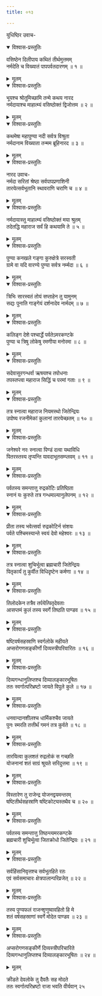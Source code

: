 ```yaml
---
title: ०१३

---
```

युधिष्ठिर उवाच-  

<details open><summary>विश्वास-प्रस्तुतिः</summary>

वसिष्ठेन दिलीपाय कथितं तीर्थमुत्तमम्  
नर्मदेति च विख्यातं पापपर्वतदारणम् ॥ १ ॥
</details>

<details><summary>मूलम्</summary>

वसिष्ठेन दिलीपाय कथितं तीर्थमुत्तमम्  
नर्मदेति च विख्यातं पापपर्वतदारणम् ॥ १ ॥
</details>



<details open><summary>विश्वास-प्रस्तुतिः</summary>

भूयश्च श्रोतुमिच्छामि तन्मे कथय नारद  
नर्मदायाश्च माहात्म्यं वसिष्ठोक्तं द्विजोत्तम ॥ २ ॥
</details>

<details><summary>मूलम्</summary>

भूयश्च श्रोतुमिच्छामि तन्मे कथय नारद  
नर्मदायाश्च माहात्म्यं वसिष्ठोक्तं द्विजोत्तम ॥ २ ॥
</details>



<details open><summary>विश्वास-प्रस्तुतिः</summary>

कथमेषा महापुण्या नदी सर्वत्र विश्रुता  
नर्मदानाम विख्याता तन्मम ब्रूहिनारद ॥ ३ ॥
</details>

<details><summary>मूलम्</summary>

कथमेषा महापुण्या नदी सर्वत्र विश्रुता  
नर्मदानाम विख्याता तन्मम ब्रूहिनारद ॥ ३ ॥
</details>



<details open><summary>विश्वास-प्रस्तुतिः</summary>

नारद उवाच-  
नर्मदा सरितां श्रेष्ठा सर्वपापप्रणाशिनी  
तारयेत्सर्वभूतानि स्थावराणि चराणि च ॥ ४ ॥
</details>

<details><summary>मूलम्</summary>

नारद उवाच-  
नर्मदा सरितां श्रेष्ठा सर्वपापप्रणाशिनी  
तारयेत्सर्वभूतानि स्थावराणि चराणि च ॥ ४ ॥
</details>



<details open><summary>विश्वास-प्रस्तुतिः</summary>

नर्मदायास्तु माहात्म्यं वसिष्ठोक्तं मया श्रुतम्  
तदेतद्धि महाराज सर्वं हि कथयामि ते ॥ ५ ॥
</details>

<details><summary>मूलम्</summary>

नर्मदायास्तु माहात्म्यं वसिष्ठोक्तं मया श्रुतम्  
तदेतद्धि महाराज सर्वं हि कथयामि ते ॥ ५ ॥
</details>



<details open><summary>विश्वास-प्रस्तुतिः</summary>

पुण्या कनखले गङ्गा कुरुक्षेत्रे सरस्वती  
ग्रामे वा यदि वारण्ये पुण्या सर्वत्र नर्म्मदा ॥ ६ ॥
</details>

<details><summary>मूलम्</summary>

पुण्या कनखले गङ्गा कुरुक्षेत्रे सरस्वती  
ग्रामे वा यदि वारण्ये पुण्या सर्वत्र नर्म्मदा ॥ ६ ॥
</details>



<details open><summary>विश्वास-प्रस्तुतिः</summary>

त्रिभिः सारस्वतं तोयं सप्ताहेन तु यामुनम्  
सद्यः पुनाति गाङ्गेयं दर्शनादेव नार्मदम् ॥ ७ ॥
</details>

<details><summary>मूलम्</summary>

त्रिभिः सारस्वतं तोयं सप्ताहेन तु यामुनम्  
सद्यः पुनाति गाङ्गेयं दर्शनादेव नार्मदम् ॥ ७ ॥
</details>



<details open><summary>विश्वास-प्रस्तुतिः</summary>

कलिङ्ग देशे पश्चार्द्धे पर्वतेऽमरकण्टके  
पुण्या च त्रिषु लोकेषु रमणीया मनोरमा ॥ ८ ॥
</details>

<details><summary>मूलम्</summary>

कलिङ्ग देशे पश्चार्द्धे पर्वतेऽमरकण्टके  
पुण्या च त्रिषु लोकेषु रमणीया मनोरमा ॥ ८ ॥
</details>



<details open><summary>विश्वास-प्रस्तुतिः</summary>

सदेवासुरगन्धर्वा ऋषयश्च तपोधनाः  
तपस्तप्त्वा महाराज सिद्धिं च परमां गताः ॥ ९ ॥
</details>

<details><summary>मूलम्</summary>

सदेवासुरगन्धर्वा ऋषयश्च तपोधनाः  
तपस्तप्त्वा महाराज सिद्धिं च परमां गताः ॥ ९ ॥
</details>



<details open><summary>विश्वास-प्रस्तुतिः</summary>

तत्र स्नात्वा महाराज नियमस्थो जितेन्द्रियः  
उपोष्य रजनीमेकां कुलानां तारयेच्छतम् ॥ १० ॥
</details>

<details><summary>मूलम्</summary>

तत्र स्नात्वा महाराज नियमस्थो जितेन्द्रियः  
उपोष्य रजनीमेकां कुलानां तारयेच्छतम् ॥ १० ॥
</details>



<details open><summary>विश्वास-प्रस्तुतिः</summary>

जनेश्वरे नरः स्नात्वा पिण्डं दत्वा यथाविधि  
पितरस्तस्य तृप्यन्ति यावदाभूतसम्प्लवम् ॥ ११ ॥
</details>

<details><summary>मूलम्</summary>

जनेश्वरे नरः स्नात्वा पिण्डं दत्वा यथाविधि  
पितरस्तस्य तृप्यन्ति यावदाभूतसम्प्लवम् ॥ ११ ॥
</details>



<details open><summary>विश्वास-प्रस्तुतिः</summary>

पर्वतस्य समन्तात्तु रुद्रकोटिः प्रतिष्ठिता  
स्नानं यः कुरुते तत्र गन्धमाल्यानुलेपनम् ॥ १२ ॥
</details>

<details><summary>मूलम्</summary>

पर्वतस्य समन्तात्तु रुद्रकोटिः प्रतिष्ठिता  
स्नानं यः कुरुते तत्र गन्धमाल्यानुलेपनम् ॥ १२ ॥
</details>



<details open><summary>विश्वास-प्रस्तुतिः</summary>

प्रीता तस्य भवेत्सर्वा रुद्रकोटिर्न संशयः  
पर्वते पश्चिमस्यान्ते स्वयं देवो महेश्वरः ॥ १३ ॥
</details>

<details><summary>मूलम्</summary>

प्रीता तस्य भवेत्सर्वा रुद्रकोटिर्न संशयः  
पर्वते पश्चिमस्यान्ते स्वयं देवो महेश्वरः ॥ १३ ॥
</details>



<details open><summary>विश्वास-प्रस्तुतिः</summary>

तत्र स्नात्वा शुचिर्भूत्वा ब्रह्मचारी जितेन्द्रियः  
पितृकार्यं तु कुर्वीत विधिदृष्टेन कर्मणा ॥ १४ ॥
</details>

<details><summary>मूलम्</summary>

तत्र स्नात्वा शुचिर्भूत्वा ब्रह्मचारी जितेन्द्रियः  
पितृकार्यं तु कुर्वीत विधिदृष्टेन कर्मणा ॥ १४ ॥
</details>



<details open><summary>विश्वास-प्रस्तुतिः</summary>

तिलोदकेन तत्रैव तर्पयेत्पितृदेवताः  
आसप्तमं कुलं तस्य स्वर्गे तिष्ठति पाण्डव ॥ १५ ॥
</details>

<details><summary>मूलम्</summary>

तिलोदकेन तत्रैव तर्पयेत्पितृदेवताः  
आसप्तमं कुलं तस्य स्वर्गे तिष्ठति पाण्डव ॥ १५ ॥
</details>



<details open><summary>विश्वास-प्रस्तुतिः</summary>

षष्टिवर्षसहस्राणि स्वर्गलोके महीयते  
अप्सरोगणसङ्कीर्णो दिव्यस्त्रीपरिवारितः ॥ १६ ॥
</details>

<details><summary>मूलम्</summary>

षष्टिवर्षसहस्राणि स्वर्गलोके महीयते  
अप्सरोगणसङ्कीर्णो दिव्यस्त्रीपरिवारितः ॥ १६ ॥
</details>



<details open><summary>विश्वास-प्रस्तुतिः</summary>

दिव्यगन्धानुलिप्तश्च दिव्यालङ्कारभूषितः  
ततः स्वर्गात्परिभ्रष्टो जायते विपुले कुले ॥ १७ ॥
</details>

<details><summary>मूलम्</summary>

दिव्यगन्धानुलिप्तश्च दिव्यालङ्कारभूषितः  
ततः स्वर्गात्परिभ्रष्टो जायते विपुले कुले ॥ १७ ॥
</details>



<details open><summary>विश्वास-प्रस्तुतिः</summary>

धनवान्दानशीलश्च धार्मिकश्चैव जायते  
पुनः स्मरति तत्तीर्थं गमनं तत्र कुर्वते ॥ १८ ॥
</details>

<details><summary>मूलम्</summary>

धनवान्दानशीलश्च धार्मिकश्चैव जायते  
पुनः स्मरति तत्तीर्थं गमनं तत्र कुर्वते ॥ १८ ॥
</details>



<details open><summary>विश्वास-प्रस्तुतिः</summary>

तारयित्वा कुलशतं रुद्रलोकं स गच्छति  
योजनानां शतं साग्रं श्रूयते सरिदुत्तमा ॥ १९ ॥
</details>

<details><summary>मूलम्</summary>

तारयित्वा कुलशतं रुद्रलोकं स गच्छति  
योजनानां शतं साग्रं श्रूयते सरिदुत्तमा ॥ १९ ॥
</details>



<details open><summary>विश्वास-प्रस्तुतिः</summary>

विस्तारेण तु राजेन्द्र योजनद्वयमन्तरम्  
षष्टितीर्थसहस्राणि षष्टिकोट्यस्तथैव च ॥ २० ॥
</details>

<details><summary>मूलम्</summary>

विस्तारेण तु राजेन्द्र योजनद्वयमन्तरम्  
षष्टितीर्थसहस्राणि षष्टिकोट्यस्तथैव च ॥ २० ॥
</details>



<details open><summary>विश्वास-प्रस्तुतिः</summary>

पर्वतस्य समन्तात्तु तिष्ठन्त्यमरकण्टके  
ब्रह्मचारी शुचिर्भूत्वा जितक्रोधो जितेन्द्रियः ॥ २१ ॥
</details>

<details><summary>मूलम्</summary>

पर्वतस्य समन्तात्तु तिष्ठन्त्यमरकण्टके  
ब्रह्मचारी शुचिर्भूत्वा जितक्रोधो जितेन्द्रियः ॥ २१ ॥
</details>



<details open><summary>विश्वास-प्रस्तुतिः</summary>

सर्वहिंसानिवृत्तश्च सर्वभूतहिते रतः  
एवं सर्वसमाचारः क्षेत्रपालान्परिव्रजेत् ॥ २२ ॥
</details>

<details><summary>मूलम्</summary>

सर्वहिंसानिवृत्तश्च सर्वभूतहिते रतः  
एवं सर्वसमाचारः क्षेत्रपालान्परिव्रजेत् ॥ २२ ॥
</details>



<details open><summary>विश्वास-प्रस्तुतिः</summary>

तस्य पुण्यफलं राजन्शृणुष्वावहितो हि मे  
शतं वर्षसहस्राणां स्वर्गे मोदेत पाण्डव ॥ २३ ॥
</details>

<details><summary>मूलम्</summary>

तस्य पुण्यफलं राजन्शृणुष्वावहितो हि मे  
शतं वर्षसहस्राणां स्वर्गे मोदेत पाण्डव ॥ २३ ॥
</details>



<details open><summary>विश्वास-प्रस्तुतिः</summary>

अप्सरोगणसङ्कीर्णे दिव्यस्त्रीपरिचारिते  
दिव्यगन्धानुलिप्तश्च दिव्यालङ्कारभूषितः ॥ २४ ॥
</details>

<details><summary>मूलम्</summary>

अप्सरोगणसङ्कीर्णे दिव्यस्त्रीपरिचारिते  
दिव्यगन्धानुलिप्तश्च दिव्यालङ्कारभूषितः ॥ २४ ॥
</details>


क्रीडते देवलोके तु दैवतैः सह मोदते  
ततः स्वर्गात्परिभ्रष्टो राजा भवति वीर्यवान् २५